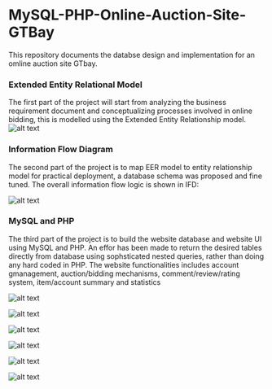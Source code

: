# MySQL-PHP-Online-Auction-Site-GTBay
This repository documents the databse design and implementation for an omline auction site GTbay.

### Extended Entity Relational Model
The first part of the project will start from analyzing the business requirement document and conceptualizing processes involved in online bidding, this is modelled using the Extended Entity Relationship model.  
![alt text](https://github.com/bigbagy/Databse-MySQL-PHP/blob/master/eer.png
)

### Information Flow Diagram
The second part of the project is to map EER model to entity relationship model for practical deployment, a database schema was proposed and fine tuned.  The overall information flow logic is shown in IFD:

![alt text](https://github.com/bigbagy/Databse-MySQL-PHP/blob/master/ifd.png
)

### MySQL and PHP
The third part of the project is to build the website database and website UI using MySQL and PHP.  An effor has been made to return the  desired tables directly from database using sophsticated nested queries, rather than doing any hard coded in PHP.  The website functionalities includes account gmanagement, auction/bidding mechanisms, comment/review/rating system, item/account summary and statistics

![alt text](https://github.com/bigbagy/Databse-MySQL-PHP/blob/master/ui/item%20search.png
)

![alt text](https://github.com/bigbagy/Databse-MySQL-PHP/blob/master/ui/search%20results.png
)

![alt text](https://github.com/bigbagy/Databse-MySQL-PHP/blob/master/ui/auction%20status.png
)

![alt text](https://github.com/bigbagy/Databse-MySQL-PHP/blob/master/ui/auction%20results.png
)

![alt text](https://github.com/bigbagy/Databse-MySQL-PHP/blob/master/ui/categorical%20report.png
)

![alt text](https://github.com/bigbagy/Databse-MySQL-PHP/blob/master/ui/user%20report.png
)
